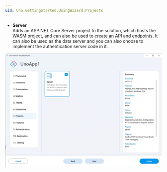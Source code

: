 ```yaml
---
uid: Uno.GettingStarted.UsingWizard.Projects
---
```


- **Server**  
    Adds an ASP.NET Core Server project to the solution, which hosts the WASM project, and can also be used to create an API and endpoints. It can also be used as the data server and you can also choose to implement the authentication server code in it.

![](assets/projects.jpg)
